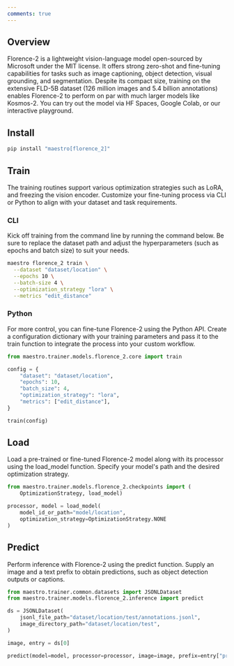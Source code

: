 ```yaml
---
comments: true
---
```



## Overview

Florence-2 is a lightweight vision-language model open-sourced by Microsoft under the MIT license. It offers strong zero-shot and fine-tuning capabilities for tasks such as image captioning, object detection, visual grounding, and segmentation. Despite its compact size, training on the extensive FLD-5B dataset (126 million images and 5.4 billion annotations) enables Florence-2 to perform on par with much larger models like Kosmos-2. You can try out the model via HF Spaces, Google Colab, or our interactive playground.

## Install

```bash
pip install "maestro[florence_2]"
```

## Train

The training routines support various optimization strategies such as LoRA, and freezing the vision encoder. Customize your fine-tuning process via CLI or Python to align with your dataset and task requirements.

### CLI

Kick off training from the command line by running the command below. Be sure to replace the dataset path and adjust the hyperparameters (such as epochs and batch size) to suit your needs.

```bash
maestro florence_2 train \
  --dataset "dataset/location" \
  --epochs 10 \
  --batch-size 4 \
  --optimization_strategy "lora" \
  --metrics "edit_distance"
```

### Python

For more control, you can fine-tune Florence-2 using the Python API. Create a configuration dictionary with your training parameters and pass it to the train function to integrate the process into your custom workflow.

```python
from maestro.trainer.models.florence_2.core import train

config = {
    "dataset": "dataset/location",
    "epochs": 10,
    "batch_size": 4,
    "optimization_strategy": "lora",
    "metrics": ["edit_distance"],
}

train(config)
```

## Load

Load a pre-trained or fine-tuned Florence-2 model along with its processor using the load_model function. Specify your model's path and the desired optimization strategy.

```python
from maestro.trainer.models.florence_2.checkpoints import (
    OptimizationStrategy, load_model)

processor, model = load_model(
    model_id_or_path="model/location",
    optimization_strategy=OptimizationStrategy.NONE
)
```

## Predict

Perform inference with Florence-2 using the predict function. Supply an image and a text prefix to obtain predictions, such as object detection outputs or captions.

```python
from maestro.trainer.common.datasets import JSONLDataset
from maestro.trainer.models.florence_2.inference import predict

ds = JSONLDataset(
    jsonl_file_path="dataset/location/test/annotations.jsonl",
    image_directory_path="dataset/location/test",
)

image, entry = ds[0]

predict(model=model, processor=processor, image=image, prefix=entry["prefix"])
```
